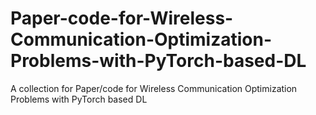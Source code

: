 # Paper-code-for-Wireless-Communication-Optimization-Problems-with-PyTorch-based-DL
A collection for Paper/code for Wireless Communication Optimization Problems with PyTorch based DL
